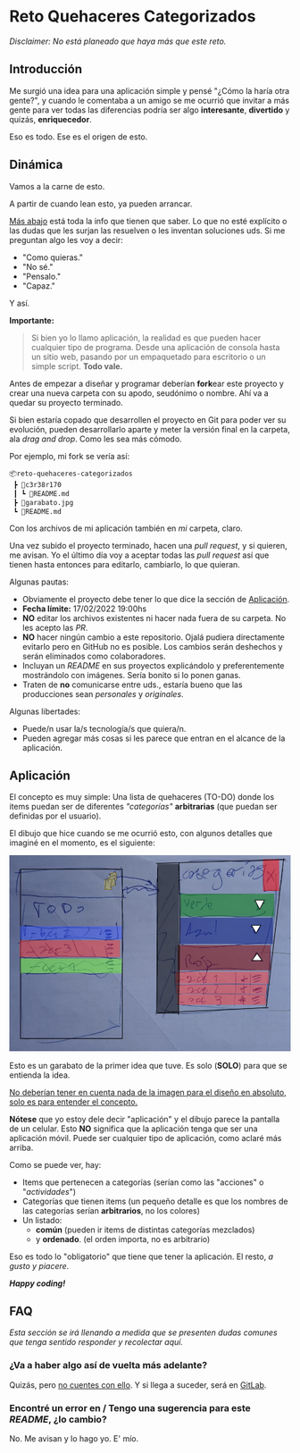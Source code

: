 # Reto Quehaceres Categorizados
*Disclaimer: No está planeado que haya más que este reto.*

## Introducción

Me surgió una idea para una aplicación simple y pensé "¿Cómo la haría otra gente?", y cuando le comentaba a un amigo se me ocurrió que invitar a más gente para ver todas las diferencias podría ser algo **interesante**, **divertido** y quizás, **enriquecedor**.

Eso es todo. Ese es el origen de esto.

## Dinámica

Vamos a la carne de esto.

A partir de cuando lean esto, ya pueden arrancar.

[Más abajo](#aplicación) está toda la info que tienen que saber. Lo que no esté explícito o las dudas que les surjan las resuelven o les inventan soluciones uds. Si me preguntan algo les voy a decir:

- "Como quieras."
- "No sé."
- "Pensalo."
- "Capaz."

Y así.

**Importante:**

> Si bien yo lo llamo aplicación, la realidad es que pueden hacer cualquier tipo de programa. Desde una aplicación de consola hasta un sitio web, pasando por un empaquetado para escritorio o un simple script. **Todo vale.**

Antes de empezar a diseñar y programar deberían **fork**ear este proyecto y crear una nueva carpeta con su apodo, seudónimo o nombre. Ahí va a quedar su proyecto terminado.

Si bien estaría copado que desarrollen el proyecto en Git para poder ver su evolución, pueden desarrollarlo aparte y meter la versión final en la carpeta, ala *drag and drop*. Como les sea más cómodo.

Por ejemplo, mi fork se vería así:
```
📦reto-quehaceres-categorizados
 ┣ 📂c3r38r170
 ┃ ┗ 📜README.md
 ┣ 📜garabato.jpg
 ┗ 📜README.md
```

Con los archivos de mi aplicación también en *mi* carpeta, claro.

Una vez subido el proyecto terminado, hacen una *pull request*, y si quieren, me avisan. Yo el último día voy a aceptar todas las *pull request* así que tienen hasta entonces para editarlo, cambiarlo, lo que quieran.

Algunas pautas:
- Obviamente el proyecto debe tener lo que dice la sección de [Aplicación](#aplicación).
- **Fecha límite:** 17/02/2022 19:00hs
- **NO** editar los archivos existentes ni hacer nada fuera de su carpeta. No les acepto las *PR*.
- **NO** hacer ningún cambio a este repositorio. Ojalá pudiera directamente evitarlo pero en GitHub no es posible. Los cambios serán deshechos y serán eliminados como colaboradores.
- Incluyan un *README* en sus proyectos explicándolo y preferentemente mostrándolo con imágenes. Sería bonito si lo ponen ganas.
- Traten de **no** comunicarse entre uds., estaría bueno que las producciones sean *personales* y *originales*.

Algunas libertades:
- Puede/n usar la/s tecnología/s que quiera/n.
- Pueden agregar más cosas si les parece que entran en el alcance de la aplicación.

## Aplicación

El concepto es muy simple: Una lista de quehaceres (TO-DO) donde los items puedan ser de diferentes *"categorías"* **arbitrarias** (que puedan ser definidas por el usuario).

El dibujo que hice cuando se me ocurrió esto, con algunos detalles que imaginé en el momento, es el siguiente:

![Garabato Inicial](./garabato.jpg)

Esto es un garabato de la primer idea que tuve. Es solo (**SOLO**) para que se entienda la idea.

<span style="text-decoration: underline">No deberían tener en cuenta nada de la imagen para el diseño en absoluto, solo es para entender el concepto.</span>

**Nótese** que yo estoy dele decir "aplicación" y el dibujo parece la pantalla de un celular. Esto **NO** significa que la aplicación tenga que ser una aplicación móvil. Puede ser cualquier tipo de aplicación, como aclaré más arriba.

Como se puede ver, hay:
- Items que pertenecen a categorías (serían como las "acciones" o "*actividades*")
- Categorías que tienen items (un pequeño detalle es que los nombres de las categorías serían **arbitrarios**, no los colores)
- Un listado:
  - **común** (pueden ir items de distintas categorías mezclados)
  - y **ordenado**. (el orden importa, no es arbitrario)

Eso es todo lo "obligatorio" que tiene que tener la aplicación. El resto, *a gusto y piacere*.

***Happy coding!***

## FAQ

*Esta sección se irá llenando a medida que se presenten dudas comunes que tenga sentido responder y recolectar aquí.*

### ¿Va a haber algo así de vuelta más adelante?
Quizás, pero [no cuentes con ello](https://c.tenor.com/FLV7sGtaM9oAAAAC/toy-story-woody.gif). Y si llega a suceder, será en [GitLab](https://gitlab.com).

### Encontré un error en / Tengo una sugerencia para este *README*, ¿lo cambio?
No. Me avisan y lo hago yo. E' mío.